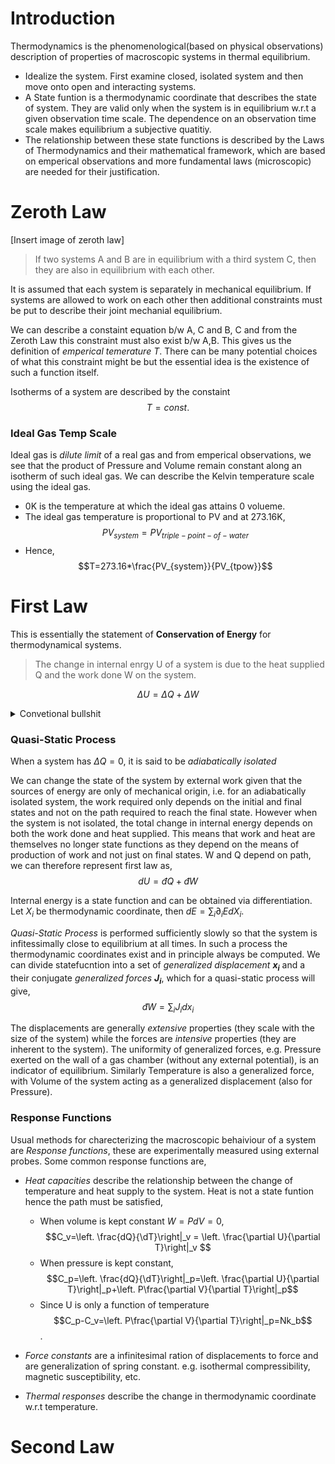 # Introduction

Thermodynamics is the phenomenological(based on physical observations) description of properties of macroscopic systems in thermal equilibrium.

- Idealize the system. First examine closed, isolated system and then move onto open and interacting systems.
- A State funtion is a thermodynamic coordinate that describes the state of system. They are valid only when the system is in equilibrium w.r.t a given observation time scale. The dependence on an observation time scale makes equilibrium a subjective quatitiy.
- The relationship between these state functions is described by the Laws of Thermodynamics and their mathematical framework, which are based on emperical observations and more fundamental laws (microscopic) are needed for their justification.

# Zeroth Law

[Insert image of zeroth law]

> If two systems A and B are in equilibrium with a third system C, then they are also in equilibrium with each other.

It is assumed that each system is separately in mechanical equilibrium. If systems are allowed to work on each other then additional constraints must be put to describe their joint mechanial equilibrium.

We can describe a constaint equation b/w A, C and B, C and from the Zeroth Law this constraint must also exist b/w A,B. This gives us the definition of _emperical temerature_ *T*. There can be many potential choices of what this constraint might be but the essential idea is the existence of such a function itself.

Isotherms of a system are described by the constaint $$T = const.$$

### Ideal Gas Temp Scale 

Ideal gas is _dilute limit_ of a real gas and from emperical observations, we see that the product of Pressure and Volume remain constant along an isotherm of such ideal gas. We can describe the Kelvin temperature scale using the ideal gas. 
- 0K is the temperature at which the ideal gas attains 0 volueme.
- The ideal gas temperature is proportional to PV and at 273.16K, $$PV_{system}=PV_{triple-point-of-water}$$
- Hence, $$T=273.16*\frac{PV_{system}}{PV_{tpow}}$$

# First Law 
This is essentially the statement of **Conservation of Energy** for thermodynamical systems.
> The change in internal enrgy U of a system is due to the heat supplied Q and the work done W on the system.

$$\Delta U = \Delta Q + \Delta W$$

<details>
<summary>Convetional bullshit</summary>
The Work done $\Delta W$ is +ve when done <b><i>on the system</i></b>. Similarly the heat change $\Delta Q$ is heat supplied <i><b>to the system by a reservoir</b></i>.
</details>

### Quasi-Static Process
When a system has $\Delta Q=0$, it is said to be *adiabatically isolated*

We can change the state of the system by external work given that the sources of energy are only of mechanical origin, i.e. for an adiabatically isolated system, the work required only depends on the initial and final states and not on the path required to reach the final state. However when the system is not isolated, the total change in internal energy depends on both the work done and heat supplied. This means that work and heat are themselves no longer state functions as they depend on the means of production of work and not just on final states. W and Q depend on path, we can therefore represent first law as, $$dU=đQ+đW$$

Internal energy is a state function and can be obtained via differentiation. Let $X_i$ be thermodynamic coordinate, then $dE=\sum_{i} \partial_i E dX_i$.

*Quasi-Static Process* is performed sufficiently slowly so that the system is infitessimally close to equilibrium at all times. In such a process the thermodynamic coordinates exist and in principle always be computed. We can divide statefucntion into a set of *generalized displacement* **$x_i$** and a their conjugate  *generalized forces* **$J_i$**, which for a quasi-static process will give, $$đW=\sum_i J_i dx_i$$ 

The displacements are generally _extensive_ properties (they scale with the size of the system) while the forces are _intensive_ properties (they are inherent to the system). The uniformity of generalized forces, e.g. Pressure exerted on the wall of a gas chamber (without any external potential), is an indicator of equilibrium. Similarly Temperature is also a generalized force, with Volume of the system acting as a generalized displacement (also for Pressure).

### Response Functions
Usual methods for charecterizing the macroscopic behaiviour of a system are _Response functions_, these are experimentally measured using external probes. Some common response functions are, 

* *Heat capacities* describe the relationship between the change of temperature and heat supply to the system. Heat is not a state funtion hence the path must be satisfied,
	- When volume is kept constant $W=PdV=0$, $$C_v=\left. \frac{dQ}{\dT}\right|_v = \left. \frac{\partial U}{\partial T}\right|_v $$
	- When pressure is kept constant, $$C_p=\left. \frac{dQ}{\dT}\right|_p=\left. \frac{\partial U}{\partial T}\right|_p+\left. P\frac{\partial V}{\partial T}\right|_p$$
	- Since U is only a function of temperature $$C_p-C_v=\left. P\frac{\partial V}{\partial T}\right|_p=Nk_b$$.

* *Force constants* are a infinitesimal ration of displacements to force and are generalization of spring constant. e.g. isothermal compressibility, magnetic susceptibility, etc.
* *Thermal responses* describe the change in thermodynamic coordinate w.r.t temperature. 

# Second Law


















